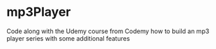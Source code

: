 # mp3Player
Code along with the Udemy course from Codemy how to build an mp3 player series with some additional features
